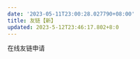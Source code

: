 ```yaml
---
date: '2023-05-11T23:00:28.027790+08:00'
title: 友链【新】
updated: 2023-5-12T23:46:17.802+8:0
---
```

<div id="qexo-friends"></div>
<link rel="stylesheet" href="https://unpkg.com/qexo-friends/friends.css"/>
<script src="https://cdn.jsdelivr.net/npm/qexo-static@1.6.0/hexo/friends.js"></script>
<script>loadQexoFriends("qexo-friends", "https://admin.202271.xyz")</script>
在线友链申请
<div id="friends-api"></div>
<script src="https://npm.elemecdn.com/qexo-friends/friends-api.js"></script>
<script>qexo_friend_api("friends-api","https://admin.202271.xyz");</script>
